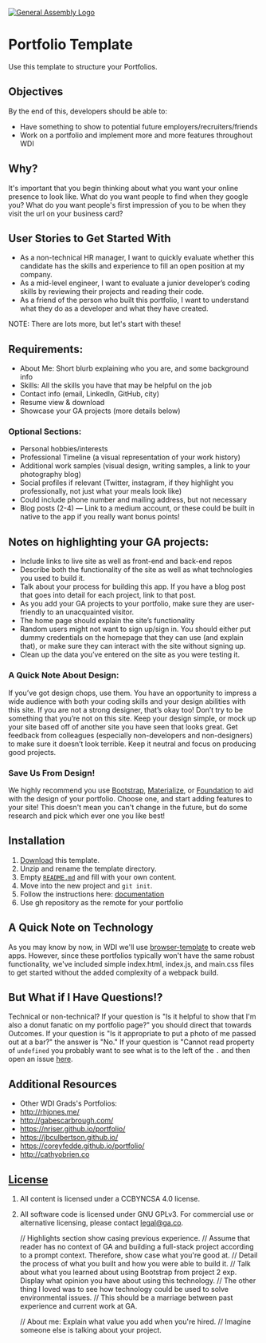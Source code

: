 [![General Assembly Logo](https://camo.githubusercontent.com/1a91b05b8f4d44b5bbfb83abac2b0996d8e26c92/687474703a2f2f692e696d6775722e636f6d2f6b6538555354712e706e67)](https://generalassemb.ly/education/web-development-immersive)

# Portfolio Template

Use this template to structure your Portfolios.

## Objectives

By the end of this, developers should be able to:
-  Have something to show to potential future employers/recruiters/friends
-  Work on a portfolio and implement more and more features throughout WDI

## Why?

It's important that you begin thinking about what you want your online presence to look like. What do you want people to find when they google you? What do you want people's first impression of you to be when they visit the url on your business card?

## User Stories to Get Started With

-  As a non-technical HR manager, I want to quickly evaluate whether this candidate has the skills and experience to fill an open position at my company.
-  As a mid-level engineer, I want to evaluate a junior developer’s coding skills by reviewing their projects and reading their code.
-  As a friend of the person who built this portfolio, I want to understand what they do as a developer and what they have created.

NOTE: There are lots more, but let's start with these!

## Requirements:

-  About Me: Short blurb explaining who you are, and some background info
-  Skills: All the skills you have that may be helpful on the job
-  Contact info (email, LinkedIn, GitHub, city)
-  Resume view & download
-  Showcase your GA projects (more details below)

### Optional Sections:

-  Personal hobbies/interests
-  Professional Timeline (a visual representation of your work history)
-  Additional work samples (visual design, writing samples, a link to your photography blog)
-  Social profiles if relevant (Twitter, instagram, if they highlight you professionally, not just what your meals look like)
-  Could include phone number and mailing address, but not necessary
- Blog posts (2-4) — Link to a medium account, or these could be built in native to the app if you really want bonus points!

## Notes on highlighting your GA projects:

-  Include links to live site as well as front-end and back-end repos
-  Describe both the functionality of the site as well as what technologies you used to build it.
-  Talk about your process for building this app. If you have a blog post that goes into detail for each project, link to that post.
-  As you add your GA projects to your portfolio, make sure they are user-friendly to an unacquainted visitor.
-  The home page should explain the site’s functionality
-  Random users might not want to sign up/sign in. You should either put dummy credentials on the homepage that they can use (and explain that), or make sure they can interact with the site without signing up.
-  Clean up the data you’ve entered on the site as you were testing it.

### A Quick Note About Design:

If you’ve got design chops, use them. You have an opportunity to impress a wide audience with both your coding skills and your design abilities with this site.
If you are not a strong designer, that’s okay too! Don’t try to be something that you’re not on this site. Keep your design simple, or mock up your site based off of another site you have seen that looks great. Get feedback from colleagues (especially non-developers and non-designers) to make sure it doesn’t look terrible. Keep it neutral and focus on producing good projects.

### Save Us From Design!
We highly recommend you use [Bootstrap](http://getbootstrap.com/css/), [Materialize](http://materializecss.com/), or [Foundation](http://foundation.zurb.com/sites/docs/v/5.5.3/css.html) to aid with
the design of your portfolio. Choose one, and start adding features to your site!
This doesn't mean you can't change in the future, but do some research and pick
which ever one you like best!

## Installation

1.  [Download](../../archive/master.zip) this template.
1.  Unzip and rename the template directory.
1.  Empty [`README.md`](README.md) and fill with your own content.
1.  Move into the new project and `git init`.
1.  Follow the instructions here: [documentation](https://pages.github.com/)
1.  Use gh repository as the remote for your portfolio

## A Quick Note on Technology

As you may know by now, in WDI we'll use [browser-template](https://git.generalassemb.ly/ga-wdi-boston/browser-template) to create
web apps. However, since these portfolios typically won't have the same
robust functionality, we've included simple index.html, index.js, and main.css
files to get started without the added complexity of a webpack build.

## But What if I Have Questions!?

Technical or non-technical? If your question is "Is it helpful to show that I'm
also a donut fanatic on my portfolio page?" you should direct that towards
Outcomes. If your question is "Is it appropriate to put a photo of me passed out
 at a bar?" the answer is "No." If your question is "Cannot read property of
 `undefined` you probably want to see what is to the left of the `.` and then
 open an issue [here](https://git.generalassemb.ly/ga-wdi-boston/portfolio-template/issues).

## Additional Resources

-   Other WDI Grads's Portfolios:
  -  http://rhjones.me/
  -  http://gabescarbrough.com/
  -  https://nriser.github.io/portfolio/
  -  https://jbculbertson.github.io/
  -  https://coreyfedde.github.io/portfolio/
  -  http://cathyobrien.co

## [License](LICENSE)

1.  All content is licensed under a CC­BY­NC­SA 4.0 license.
1.  All software code is licensed under GNU GPLv3. For commercial use or
    alternative licensing, please contact legal@ga.co.

    // Highlights section show casing previous experience.
    // Assume that reader has no context of GA and building a full-stack project according to a prompt context. Therefore, show case what you're good at.
    // Detail the process of what you built and how you were able to build it.
    // Talk about what you learned about using Bootstrap from project 2 exp. Display what opinion you have about using this technology.
    // The other thing I loved was to see how technology could be used to solve environmental issues.
    // This should be a marriage between past experience and current work at GA.

    // About me: Explain what value you add when you're hired.
    // Imagine someone else is talking about your project.
